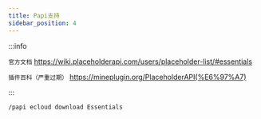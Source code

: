 ```yaml
---
title: Papi支持
sidebar_position: 4
---
```


:::info

`官方文档` https://wiki.placeholderapi.com/users/placeholder-list/#essentials

`插件百科（严重过期）` https://mineplugin.org/PlaceholderAPI(%E6%97%A7)

:::

`/papi ecloud download Essentials`